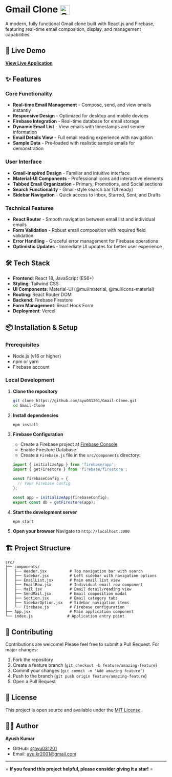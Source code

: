 # Gmail Clone <img src="https://cdn-icons-png.flaticon.com/512/5968/5968534.png" alt="Gmail" width="30" height="30" style="vertical-align: bottom;"/>

A modern, fully functional Gmail clone built with React.js and Firebase, featuring real-time email composition, display, and management capabilities.

## 🚀 Live Demo

**[View Live Application](https://gmail-clone-tan.vercel.app/)**

## ✨ Features

### Core Functionality
- **Real-time Email Management** - Compose, send, and view emails instantly
- **Responsive Design** - Optimized for desktop and mobile devices  
- **Firebase Integration** - Real-time database for email storage
- **Dynamic Email List** - View emails with timestamps and sender information
- **Email Details View** - Full email reading experience with navigation
- **Sample Data** - Pre-loaded with realistic sample emails for demonstration

### User Interface
- **Gmail-inspired Design** - Familiar and intuitive interface
- **Material-UI Components** - Professional icons and interactive elements
- **Tabbed Email Organization** - Primary, Promotions, and Social sections
- **Search Functionality** - Gmail-style search bar (UI ready)
- **Sidebar Navigation** - Quick access to Inbox, Starred, Sent, and Drafts

### Technical Features
- **React Router** - Smooth navigation between email list and individual emails
- **Form Validation** - Robust email composition with required field validation
- **Error Handling** - Graceful error management for Firebase operations
- **Optimistic Updates** - Immediate UI updates for better user experience

## 🛠️ Tech Stack

- **Frontend**: React 18, JavaScript (ES6+)
- **Styling**: Tailwind CSS
- **UI Components**: Material-UI (@mui/material, @mui/icons-material)
- **Routing**: React Router DOM
- **Backend**: Firebase Firestore
- **Form Management**: React Hook Form
- **Deployment**: Vercel

## 📦 Installation & Setup

### Prerequisites
- Node.js (v16 or higher)
- npm or yarn
- Firebase account

### Local Development

1. **Clone the repository**
   ```bash
   git clone https://github.com/ayu031201/Gmail-Clone.git
   cd Gmail-Clone
   ```

2. **Install dependencies**
   ```bash
   npm install
   ```

3. **Firebase Configuration**
   - Create a Firebase project at [Firebase Console](https://console.firebase.google.com/)
   - Enable Firestore Database
   - Create a `Firebase.js` file in the `src/components` directory:
   ```javascript
   import { initializeApp } from 'firebase/app';
   import { getFirestore } from 'firebase/firestore';

   const firebaseConfig = {
     // Your Firebase config
   };

   const app = initializeApp(firebaseConfig);
   export const db = getFirestore(app);
   ```

4. **Start the development server**
   ```bash
   npm start
   ```

5. **Open your browser**
   Navigate to `http://localhost:3000`

## 🏗️ Project Structure

```
src/
├── components/
│   ├── Header.jsx          # Top navigation bar with search
│   ├── Sidebar.jsx         # Left sidebar with navigation options
│   ├── EmailList.jsx       # Main email list view
│   ├── EmailRow.jsx        # Individual email row component
│   ├── Mail.jsx            # Email detail/reading view
│   ├── SendMail.jsx        # Email composition modal
│   ├── Section.jsx         # Email category tabs
│   ├── SidebarOption.jsx   # Sidebar navigation items
│   └── Firebase.js         # Firebase configuration
├── App.jsx                 # Main application component
└── index.js               # Application entry point
```

## 🤝 Contributing

Contributions are welcome! Please feel free to submit a Pull Request. For major changes:

1. Fork the repository
2. Create a feature branch (`git checkout -b feature/amazing-feature`)
3. Commit your changes (`git commit -m 'Add amazing feature'`)
4. Push to the branch (`git push origin feature/amazing-feature`)
5. Open a Pull Request

## 📄 License

This project is open source and available under the [MIT License](LICENSE).

## 👨‍💻 Author

**Ayush Kumar**
- GitHub: [@ayu031201](https://github.com/ayu031201)
- Email: ayu.kr2001@gmail.com
  
---

⭐ **If you found this project helpful, please consider giving it a star!** ⭐
